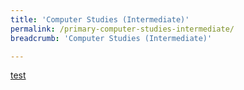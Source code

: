 ```yaml
---
title: 'Computer Studies (Intermediate)'
permalink: /primary-computer-studies-intermediate/
breadcrumb: 'Computer Studies (Intermediate)'

---
```



[test](/placeholder-computer-science-intermediate/)
